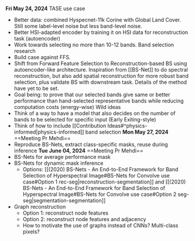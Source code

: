 **Fri May 24, 2024**
TASE use case
- Better data: combined Hyspecnet-11k Corine with Global Land Cover. Still some label-level noise but less band-level noise.
- Better HSI-adapted encoder by training it on HSI data for reconstruction task (autoencoder)
- Work towards selecting no more than 10-12 bands.
Band selection research
- Build case against FFS.
- Shift from Forward Feature Selection to Reconstruction-based BS using autoencoder-like architecture. Inspiration from [[BS-Net]] to do spectral reconstruction, but also add spatial reconstruction for more robust band selection, plus validate BS with downstream task. Details of the method have yet to be set.
- Goal being: to prove that our selected bands give same or better performance than hand-selected representative bands while reducing computation costs (energy-wise)
Wild ideas
- Think of a way to have a model that also decides on the number of bands to be selected for specific input (Early Exiting-style)
- Think of how to include [[Contribution Ideas#^physics-informed|physics-informed]] band selection 
**Mon May 27, 2024**
==Meeting Pr Mehdi==
- Reproduce BS-Nets, extract class-specific masks, reuse during inference
**Tue June 04, 2024**
==Meeting Pr Mehdi==
- BS-Nets for average performance mask
- BS-Nets for dynamic mask inference 
	- Options: [[(2020) BS-Nets - An End-to-End Framework for Band Selection of Hyperspectral Image#BS-Nets for Convolve use case#Option 1 rec-seg|reconstruction-segmentation]] and [[(2020) BS-Nets - An End-to-End Framework for Band Selection of Hyperspectral Image#BS-Nets for Convolve use case#Option 2 seg-seg|segmentation-segmentation]]
- Graph reconstruction 
	- Option 1: reconstruct node features
	- Option 2: reconstruct node features and adjacency
	- How to motivate the use of graphs instead of CNNs? Multi-class pixels?